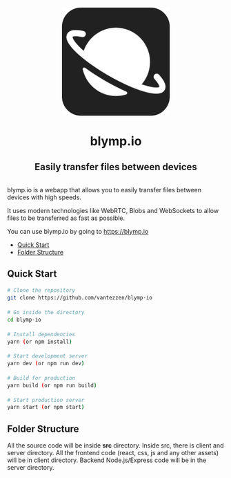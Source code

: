 <p align="center">
    <a href="https://blymp.io">
      <img src="./icon.png" alt="blymp.io logo" width="250"/>
    </a>
</p>

<h1 align="center">
  blymp.io
</h1>
<h2 align="center" style="margin-bottom:2rem">
  Easily transfer files between devices
</h2>

blymp.io is a webapp that allows you to easily transfer files between devices with high speeds.

It uses modern technologies like WebRTC, Blobs and WebSockets to allow files to be transferred as fast as possible.

You can use blymp.io by going to <https://blymp.io>

- [Quick Start](#quick-start)
- [Folder Structure](#folder-structure)

## Quick Start

```bash
# Clone the repository
git clone https://github.com/vantezzen/blymp-io

# Go inside the directory
cd blymp-io

# Install dependencies
yarn (or npm install)

# Start development server
yarn dev (or npm run dev)

# Build for production
yarn build (or npm run build)

# Start production server
yarn start (or npm start)
```

## Folder Structure

All the source code will be inside **src** directory. Inside src, there is client and server directory. All the frontend code (react, css, js and any other assets) will be in client directory. Backend Node.js/Express code will be in the server directory.
